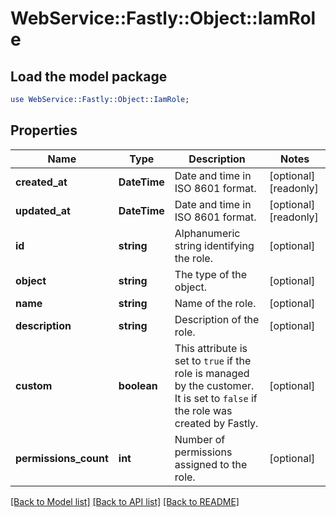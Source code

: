 # WebService::Fastly::Object::IamRole

## Load the model package
```perl
use WebService::Fastly::Object::IamRole;
```

## Properties
Name | Type | Description | Notes
------------ | ------------- | ------------- | -------------
**created_at** | **DateTime** | Date and time in ISO 8601 format. | [optional] [readonly] 
**updated_at** | **DateTime** | Date and time in ISO 8601 format. | [optional] [readonly] 
**id** | **string** | Alphanumeric string identifying the role. | [optional] 
**object** | **string** | The type of the object. | [optional] 
**name** | **string** | Name of the role. | [optional] 
**description** | **string** | Description of the role. | [optional] 
**custom** | **boolean** | This attribute is set to `true` if the role is managed by the customer. It is set to `false` if the role was created by Fastly. | [optional] 
**permissions_count** | **int** | Number of permissions assigned to the role. | [optional] 

[[Back to Model list]](../README.md#documentation-for-models) [[Back to API list]](../README.md#documentation-for-api-endpoints) [[Back to README]](../README.md)


